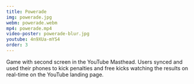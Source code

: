 ```yaml
---
title: Powerade
img: powerade.jpg
webm: powerade.webm
mp4: powerade.mp4
video-poster: powerade-blur.jpg
youtube: 4n9XUa-mYS4
order: 3
---
```

Game with second screen in the YouTube Masthead. Users synced and used their phones to kick penalties and free kicks watching the results on real-time on the YouTube landing page.